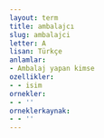 ```yaml
---
layout: term
title: ambalajcı
slug: ambalajci
letter: A
lisan: Türkçe
anlamlar:
- Ambalaj yapan kimse
ozellikler:
- - isim
ornekler:
- - ''
orneklerkaynak:
- - ''
---
```

